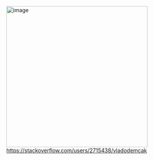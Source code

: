 

<a href="https://stackoverflow.com/users/2715438/vladodemcak" target="_blank"><img width="371" alt="image" src="https://stackoverflow.com/users/flair/2715438.png"></a><br/>
https://stackoverflow.com/users/2715438/vladodemcak
